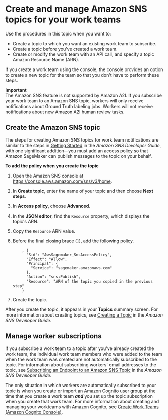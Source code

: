 # Create and manage Amazon SNS topics for your work teams<a name="sms-workforce-management-private-sns"></a>

Use the procedures in this topic when you want to:
+ Create a topic to which you want an existing work team to subscribe\.
+ Create a topic before you've created a work team\.
+ Create or modify the work team with an API call, and specify a topic Amazon Resource Name \(ARN\)\.

If you create a work team using the console, the console provides an option to create a new topic for the team so that you don't have to perform these steps\.

**Important**  
The Amazon SNS feature is not supported by Amazon A2I\. If you subscribe your work team to an Amazon SNS topic, workers will only receive notifications about Ground Truth labeling jobs\. Workers will not receive notifications about new Amazon A2I human review tasks\.

## Create the Amazon SNS topic<a name="workteam-private-sns-create-topic"></a>

The steps for creating Amazon SNS topics for work team notifications are similar to the steps in [Getting Started](https://docs.aws.amazon.com/sns/latest/dg/sns-getting-started.html) in the *Amazon SNS Developer Guide*, with one significant addition—you must add an access policy so that Amazon SageMaker can publish messages to the topic on your behalf\.

**To add the policy when you create the topic**

1. Open the Amazon SNS console at [https://console\.aws\.amazon\.com/sns/v3/home](https://console.aws.amazon.com/sns/v3/home)\.

1. In **Create topic**, enter the name of your topic and then choose **Next steps**\.

1. In **Access policy**, choose **Advanced**\.

1. In the **JSON editor**, find the `Resource` property, which displays the topic's ARN\.

1. Copy the `Resource` ARN value\.

1. Before the final closing brace \(`]`\), add the following policy\.

   ```
       , {
         "Sid": "AwsSagemaker_SnsAccessPolicy",
         "Effect": "Allow",
         "Principal": {
           "Service": "sagemaker.amazonaws.com"
         },
         "Action": "sns:Publish",
         "Resource": "ARN of the topic you copied in the previous step"
       }
   ```

1. Create the topic\.

After you create the topic, it appears in your **Topics** summary screen\. For more information about creating topics, see [Creating a Topic](https://docs.aws.amazon.com/sns/latest/dg/sns-tutorial-create-topic.html) in the *Amazon SNS Developer Guide*\.

## Manage worker subscriptions<a name="workteam-private-sns-manage-topic"></a>



If you subscribe a work team to a topic after you've already created the work team, the individual work team members who were added to the team when the work team was created are not automatically subscribed to the topic\. For information about subscribing workers' email addresses to the topic, see [Subscribing an Endpoint to an Amazon SNS Topic](https://docs.aws.amazon.com/sns/latest/dg/sns-tutorial-create-subscribe-endpoint-to-topic.html) in the *Amazon SNS Developer Guide*\.

The only situation in which workers are automatically subscribed to your topic is when you create or import an Amazon Cognito user group at the time that you create a work team ***and*** you set up the topic subscription when you create that work team\. For more information about creating and managing your workteams with Amazon Cognito, see [Create Work Teams \(Amazon Cognito Console\)](sms-workforce-management-private-cognito.md#create-work-teams-cog)\.